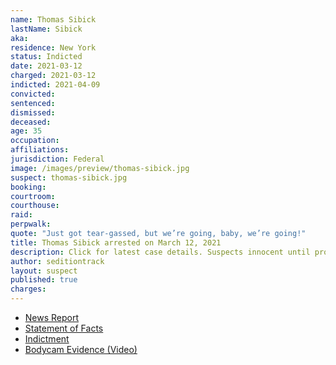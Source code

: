 ```yaml
---
name: Thomas Sibick
lastName: Sibick
aka:
residence: New York
status: Indicted
date: 2021-03-12
charged: 2021-03-12
indicted: 2021-04-09
convicted: 
sentenced: 
dismissed: 
deceased:
age: 35
occupation:
affiliations:
jurisdiction: Federal
image: /images/preview/thomas-sibick.jpg
suspect: thomas-sibick.jpg
booking:
courtroom:
courthouse:
raid:
perpwalk:
quote: "Just got tear-gassed, but we’re going, baby, we’re going!"
title: Thomas Sibick arrested on March 12, 2021
description: Click for latest case details. Suspects innocent until proven guilty.
author: seditiontrack
layout: suspect
published: true
charges:
---
```

- [News Report](https://buffalonews.com/news/local/buffalo-man-charged-in-attack-on-capitol-officer-says-he-buried-cops-badge-in-backyard/article_3c9f8f5e-8398-11eb-87ca-9f337774ebb3.html)
- [Statement of Facts](https://www.justice.gov/usao-dc/case-multi-defendant/file/1379346/download)
- [Indictment](https://extremism.gwu.edu/sites/g/files/zaxdzs2191/f/Sibick%20Head%20Young%20Indictment.pdf)
- [Bodycam Evidence (Video)](https://twitter.com/ryanjreilly/status/1412463847622025223)
